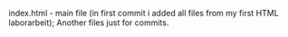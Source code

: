 index.html - main file (in first commit i added all files from my first HTML laborarbeit);
Another files just for commits.
